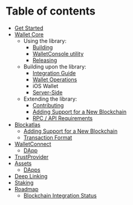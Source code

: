 # Table of contents

* [Get Started](README.md)
* [Wallet Core](wallet-core/wallet-core.md)
  * Using the library:
    * [Building](wallet-core/building.md)
    * [WalletConsole utility](wallet-core/walletconsole.md)
    * [Releasing](wallet-core/releasing.md)
  * Building upon the library:
    * [Integration Guide](wallet-core/integration-guide.md)
    * [Wallet Operations](wallet-core/wallet-operations.md)
    * iOS Wallet
    * [Server-Side](wallet-core/server-side.md)
  * Extending the library:
    * [Contributing](wallet-core/contributing.md)
    * [Adding Support for a New Blockchain](wallet-core/newblockchain.md)
    * [RPC / API Requirements](wallet-core/rpc-requirements.md)
* [Blockatlas](blockatlas/blockatlas.md)
  * [Adding Support for a New Blockchain](blockatlas/newblockchain.md)
  * [Transaction Format](blockatlas/transaction-format.md)
* [WalletConnect](wallet-connect/wallet-connect.md)
  * [DApp](wallet-connect/dapp.md)
* [TrustProvider](trust-provider/trust-provider.md)
* [Assets](assets/add_new_asset.md)
  * [DApps](assets/add-dapp.md)
* [Deep Linking](deeplinking/deeplinking.md)
* [Staking](platform/staking.md)
* [Roadmap](roadmap/roadmap.md)
  * [Blockchain Integration Status](roadmap/blockchain-status.md)
